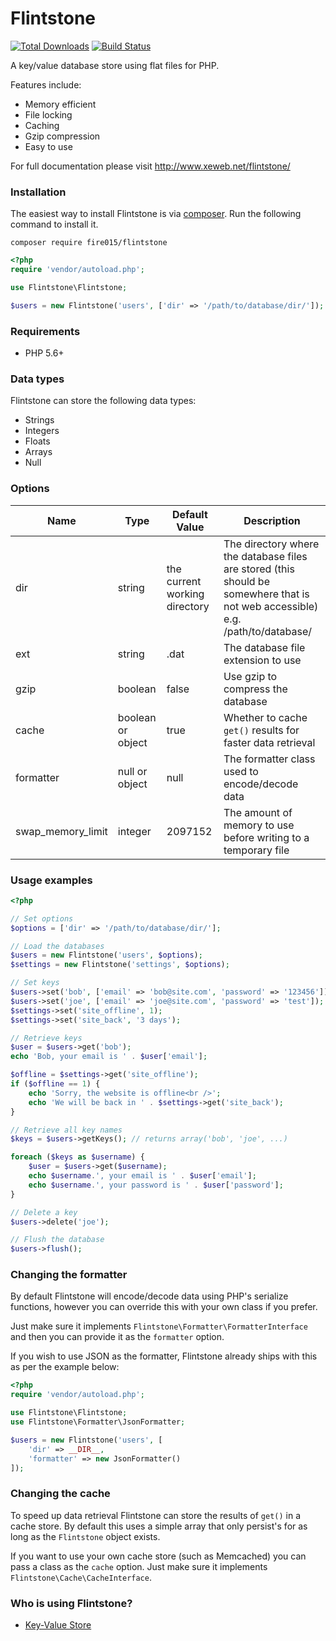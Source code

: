 Flintstone
==========

[![Total Downloads](https://img.shields.io/packagist/dm/fire015/flintstone.svg)](https://packagist.org/packages/fire015/flintstone)
[![Build Status](https://travis-ci.org/fire015/flintstone.svg?branch=master)](https://travis-ci.org/fire015/flintstone)

A key/value database store using flat files for PHP.

Features include:

* Memory efficient
* File locking
* Caching
* Gzip compression
* Easy to use

For full documentation please visit http://www.xeweb.net/flintstone/

### Installation

The easiest way to install Flintstone is via [composer](http://getcomposer.org/). Run the following command to install it.

```
composer require fire015/flintstone
```

```php
<?php
require 'vendor/autoload.php';

use Flintstone\Flintstone;

$users = new Flintstone('users', ['dir' => '/path/to/database/dir/']);
```

### Requirements

- PHP 5.6+

### Data types

Flintstone can store the following data types:

* Strings
* Integers
* Floats
* Arrays
* Null

### Options

|Name				|Type		|Default Value	|Description														|
|---				|---		|---				|---														|
|dir				|string				|the current working directory			|The directory where the database files are stored (this should be somewhere that is not web accessible) e.g. /path/to/database/			|
|ext				|string				|.dat		|The database file extension to use							|
|gzip				|boolean			|false		|Use gzip to compress the database							|
|cache				|boolean or object	|true		|Whether to cache `get()` results for faster data retrieval								|
|formatter			|null or object		|null		|The formatter class used to encode/decode data				|
|swap_memory_limit	|integer			|2097152	|The amount of memory to use before writing to a temporary file	|


### Usage examples

```php
<?php

// Set options
$options = ['dir' => '/path/to/database/dir/'];

// Load the databases
$users = new Flintstone('users', $options);
$settings = new Flintstone('settings', $options);

// Set keys
$users->set('bob', ['email' => 'bob@site.com', 'password' => '123456']);
$users->set('joe', ['email' => 'joe@site.com', 'password' => 'test']);
$settings->set('site_offline', 1);
$settings->set('site_back', '3 days');

// Retrieve keys
$user = $users->get('bob');
echo 'Bob, your email is ' . $user['email'];

$offline = $settings->get('site_offline');
if ($offline == 1) {
    echo 'Sorry, the website is offline<br />';
    echo 'We will be back in ' . $settings->get('site_back');
}

// Retrieve all key names
$keys = $users->getKeys(); // returns array('bob', 'joe', ...)

foreach ($keys as $username) {
    $user = $users->get($username);
    echo $username.', your email is ' . $user['email'];
    echo $username.', your password is ' . $user['password'];
}

// Delete a key
$users->delete('joe');

// Flush the database
$users->flush();
```

### Changing the formatter
By default Flintstone will encode/decode data using PHP's serialize functions, however you can override this with your own class if you prefer.

Just make sure it implements `Flintstone\Formatter\FormatterInterface` and then you can provide it as the `formatter` option.

If you wish to use JSON as the formatter, Flintstone already ships with this as per the example below:

```php
<?php
require 'vendor/autoload.php';

use Flintstone\Flintstone;
use Flintstone\Formatter\JsonFormatter;

$users = new Flintstone('users', [
    'dir' => __DIR__,
    'formatter' => new JsonFormatter()
]);
```

### Changing the cache
To speed up data retrieval Flintstone can store the results of `get()` in a cache store. By default this uses a simple array that only persist's for as long as the `Flintstone` object exists.

If you want to use your own cache store (such as Memcached) you can pass a class as the `cache` option. Just make sure it implements `Flintstone\Cache\CacheInterface`.

### Who is using Flintstone?

- [Key-Value Store](https://github.com/adammbalogh/key-value-store)
